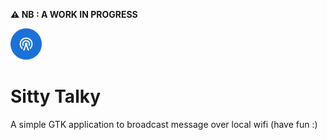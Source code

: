 **⚠️ NB : A WORK IN PROGRESS**

<img src="./data/icons/hicolor/scalable/apps/site.brutt.sittytalky.svg" width=50px>

# Sitty Talky

A simple GTK application to broadcast message over local wifi (have fun :) 

